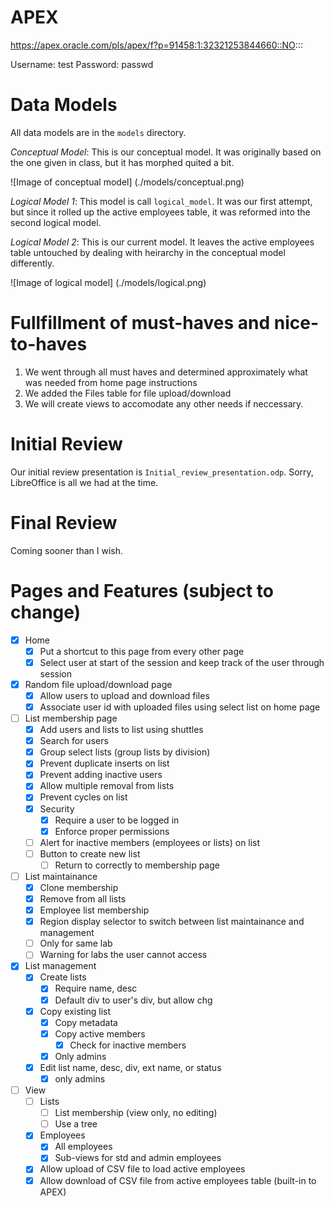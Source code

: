 APEX
====
https://apex.oracle.com/pls/apex/f?p=91458:1:32321253844660::NO:::

Username: test
Password: passwd

Data Models
===========
All data models are in the `models` directory.

*Conceptual Model*: This is our conceptual model. It was originally based on the one given in class, but it has morphed quited a bit.

![Image of conceptual model]
(./models/conceptual.png)

*Logical Model 1*: This model is call `logical_model`. It was our first attempt, but since it rolled up the active employees table, it was reformed into the second logical model.

*Logical Model 2*: This is our current model. It leaves the active employees table untouched by dealing with heirarchy in the conceptual model differently.

![Image of logical model]
(./models/logical.png)


Fullfillment of must-haves and nice-to-haves
============================================
1. We went through all must haves and determined approximately what was needed from home page instructions
2. We added the Files table for file upload/download
3. We will create views to accomodate any other needs if neccessary.


Initial Review
==============
Our initial review presentation is `Initial_review_presentation.odp`. Sorry, LibreOffice is all we had at the time.


Final Review
============
Coming sooner than I wish.


Pages and Features (subject to change)
======================================
- [x] Home
    - [x] Put a shortcut to this page from every other page
    - [x] Select user at start of the session and keep track of the user through session
- [x] Random file upload/download page
    - [x] Allow users to upload and download files
    - [x] Associate user id with uploaded files using select list on home page
- [ ] List membership page
    - [x] Add users and lists to list using shuttles
    - [x] Search for users
    - [x] Group select lists (group lists by division)
    - [x] Prevent duplicate inserts on list
    - [x] Prevent adding inactive users
    - [x] Allow multiple removal from lists
    - [x] Prevent cycles on list
    - [x] Security
        - [x] Require a user to be logged in
        - [x] Enforce proper permissions
    - [ ] Alert for inactive members (employees or lists) on list
    - [ ] Button to create new list
        - [ ] Return to correctly to membership page
- [ ] List maintainance
    - [x] Clone membership
    - [x] Remove from all lists
    - [x] Employee list membership
    - [x] Region display selector to switch between list maintainance and management
    - [ ] Only for same lab
    - [ ] Warning for labs the user cannot access
- [x] List management
    - [x] Create lists
        - [x] Require name, desc
        - [x] Default div to user's div, but allow chg
    - [x] Copy existing list
        - [x] Copy metadata
        - [x] Copy active members
            - [x] Check for inactive members
        - [x] Only admins
    - [x] Edit list name, desc, div, ext name, or status
        - [x] only admins
- [ ] View
    - [ ] Lists
        - [ ] List membership (view only, no editing)
        - [ ] Use a tree
    - [x] Employees
        - [x] All employees
        - [x] Sub-views for std and admin employees
    - [x] Allow upload of CSV file to load active employees
    - [x] Allow download of CSV file from active employees table (built-in to APEX)

